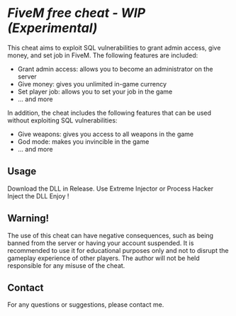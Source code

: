 # *FiveM free cheat - WIP (Experimental)*

This cheat aims to exploit SQL vulnerabilities to grant admin access, give money, and set job in FiveM. The following features are included:

* Grant admin access: allows you to become an administrator on the server
* Give money: gives you unlimited in-game currency
* Set player job: allows you to set your job in the game
* ... and more

In addition, the cheat includes the following features that can be used without exploiting SQL vulnerabilities:

* Give weapons: gives you access to all weapons in the game
* God mode: makes you invincible in the game
* ... and more

## Usage

Download the DLL in Release.
Use Extreme Injector or Process Hacker
Inject the DLL
Enjoy !

## Warning!

The use of this cheat can have negative consequences, such as being banned from the server or having your account suspended. It is recommended to use it for educational purposes only and not to disrupt the gameplay experience of other players. The author will not be held responsible for any misuse of the cheat.

## Contact

For any questions or suggestions, please contact me.
